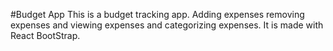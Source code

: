 #Budget App
This is a budget tracking app. Adding expenses removing expenses and viewing expenses and categorizing expenses. 
It is made with React BootStrap. 
